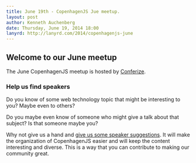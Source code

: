 ```yaml
---
title: June 19th - CopenhagenJS Jue meetup.
layout: post
author: Kenneth Auchenberg
date: Thursday, June 19, 2014 18:00
lanyrd: http://lanyrd.com/2014/copenhagenjs-june
---
```


## Welcome to our June meetup 

The June CopenhagenJS meetup is hosted by [Conferize](http://www.conferize.com/).

### Help us find speakers

Do you know of some web technology topic that might be interesting to you? Maybe even to others?

Do you maybe even know of someone who might give a talk about that subject? Is that someone maybe you?

Why not give us a hand and [give us some speaker suggestions](http://copenhagenjs.dk/upcoming/). It will make the organization of CopenhagenJS easier and will keep the content interesting and diverse. This is a way that you can contribute to making our community great. 
